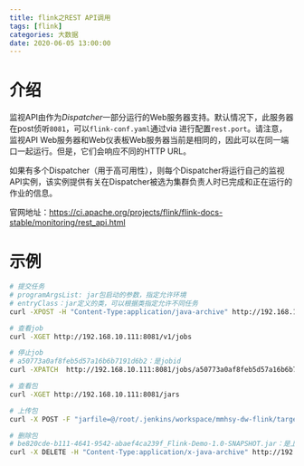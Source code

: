 ```yaml
---
title: flink之REST API调用
tags: [flink]
categories: 大数据
date: 2020-06-05 13:00:00
---
```


# 介绍

监视API由作为*Dispatcher*一部分运行的Web服务器支持。默认情况下，此服务器在post侦听`8081`，可以`flink-conf.yaml`通过via 进行配置`rest.port`。请注意，监视API Web服务器和Web仪表板Web服务器当前是相同的，因此可以在同一端口一起运行。但是，它们会响应不同的HTTP URL。

如果有多个Dispatcher（用于高可用性），则每个Dispatcher将运行自己的监视API实例，该实例提供有关在Dispatcher被选为集群负责人时已完成和正在运行的作业的信息。

官网地址：https://ci.apache.org/projects/flink/flink-docs-stable/monitoring/rest_api.html

# 示例

```bash
# 提交任务
# programArgsList: jar包启动的参数，指定允许环境
# entryClass：jar定义的类，可以根据类指定允许不同任务
curl -XPOST -H "Content-Type:application/java-archive" http://192.168.10.111:8081/jars/692d1b44-8f99-4f42-abe0-21579238b57d_mmhsy-dw-flink-1.0-SNAPSHOT.jar/run -d '{"programArgsList":[   "--profiles","test"],"entryClass":"com.mmhsy.flink.member.job.MemberStarMemberInviteJob"}'

# 查看job
curl -XGET http://192.168.10.111:8081/v1/jobs

# 停止job
# a50773a0af8feb5d57a16b6b7191d6b2：是jobid
curl -XPATCH  http://192.168.10.111:8081/jobs/a50773a0af8feb5d57a16b6b7191d6b2

# 查看包
curl -XGET http://192.168.10.111:8081/jars

# 上传包
curl -X POST -F "jarfile=@/root/.jenkins/workspace/mmhsy-dw-flink/target/mmhsy-dw-flink-1.0-SNAPSHOT.jar" http://192.168.10.111:8081/jars/upload

# 删除包
# be820cde-b111-4641-9542-abaef4ca239f_Flink-Demo-1.0-SNAPSHOT.jar：是上传jar时生成的id
curl -X DELETE -H "Content-Type:application/x-java-archive" http://192.168.10.111:8081/jars/be820cde-b111-4641-9542-abaef4ca239f_Flink-Demo-1.0-SNAPSHOT.jar
```



